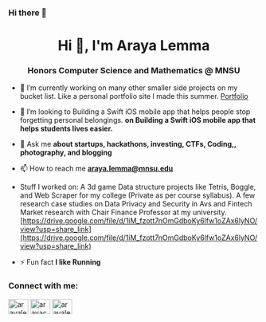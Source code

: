 ### Hi there 👋
<h1 align="center">Hi 👋, I'm Araya Lemma</h1>
<h3 align="center">Honors Computer Science and Mathematics @ MNSU</h3>

- 🔭 I’m currently working on many other smaller side projects on my bucket list. Like a personal portfolio site I made this summer. [Portfolio](https://arayaeyob.github.io/PortfolioWebsite/)

- 👯 I’m looking to Building a Swift iOS mobile app that helps people stop forgetting personal belongings. **on Building a Swift iOS mobile app that helps students lives easier.**

- 💬 Ask me **about startups, hackathons, investing, CTFs, Coding,, photography, and blogging**

- 📫 How to reach me **araya.lemma@mnsu.edu**

- Stuff I worked on: A 3d game Data structure projects like Tetris, Boggle, and Web Scraper for my college (Private as per course syllabus). A few research case studies on Data Privacy and Security in Avs and Fintech Market research with Chair Finance Professor at my university. [https://drive.google.com/file/d/1iM_fzott7nOmGdboKy6lfw1oZAx6lyNO/view?usp=share_link](https://drive.google.com/file/d/1iM_fzott7nOmGdboKy6lfw1oZAx6lyNO/view?usp=share_link)

- ⚡ Fun fact **I like Running**

<h3 align="left">Connect with me:</h3>
<p align="left">
<a href="https://linkedin.com/in/arayalemma" target="blank"><img align="center" src="https://raw.githubusercontent.com/rahuldkjain/github-profile-readme-generator/master/src/images/icons/Social/linked-in-alt.svg" alt="arayalemma" height="30" width="40" /></a>
<a href="https://instagram.com/arayacap" target="blank"><img align="center" src="https://raw.githubusercontent.com/rahuldkjain/github-profile-readme-generator/master/src/images/icons/Social/instagram.svg" alt="arayacap" height="30" width="40" /></a>
<a href="https://www.leetcode.com/arayalemma" target="blank"><img align="center" src="https://raw.githubusercontent.com/rahuldkjain/github-profile-readme-generator/master/src/images/icons/Social/leet-code.svg" alt="arayalemma" height="30" width="40" /></a>
</p>




